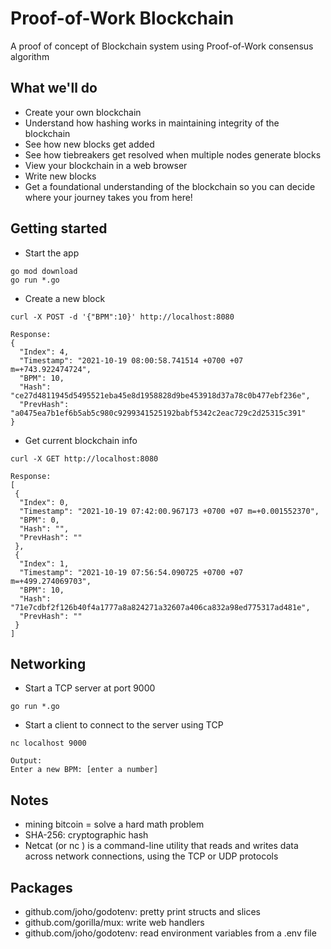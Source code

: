 # Proof-of-Work Blockchain
A proof of concept of Blockchain system using Proof-of-Work consensus algorithm

## What we'll do
- Create your own blockchain
- Understand how hashing works in maintaining integrity of the blockchain
- See how new blocks get added
- See how tiebreakers get resolved when multiple nodes generate blocks
- View your blockchain in a web browser
- Write new blocks
- Get a foundational understanding of the blockchain so you can decide where your journey takes you from here!

## Getting started
- Start the app
```
go mod download
go run *.go
```

- Create a new block
```
curl -X POST -d '{"BPM":10}' http://localhost:8080

Response:
{
  "Index": 4,
  "Timestamp": "2021-10-19 08:00:58.741514 +0700 +07 m=+743.922474724",
  "BPM": 10,
  "Hash": "ce27d4811945d5495521eba45e8d1958828d9be453918d37a78c0b477ebf236e",
  "PrevHash": "a0475ea7b1ef6b5ab5c980c9299341525192babf5342c2eac729c2d25315c391"
}
```

- Get current blockchain info
```
curl -X GET http://localhost:8080

Response:
[
 {
  "Index": 0,
  "Timestamp": "2021-10-19 07:42:00.967173 +0700 +07 m=+0.001552370",
  "BPM": 0,
  "Hash": "",
  "PrevHash": ""
 },
 {
  "Index": 1,
  "Timestamp": "2021-10-19 07:56:54.090725 +0700 +07 m=+499.274069703",
  "BPM": 10,
  "Hash": "71e7cdbf2f126b40f4a1777a8a824271a32607a406ca832a98ed775317ad481e",
  "PrevHash": ""
 }
]
```

## Networking
- Start a TCP server at port 9000
```
go run *.go 
```
- Start a client to connect to the server using TCP
```
nc localhost 9000

Output:
Enter a new BPM: [enter a number]
```

## Notes
- mining bitcoin = solve a hard math problem
- SHA-256: cryptographic hash
- Netcat (or nc ) is a command-line utility that reads and writes data across network connections, using the TCP or UDP protocols

## Packages
- github.com/joho/godotenv: pretty print structs and slices
- github.com/gorilla/mux: write web handlers
- github.com/joho/godotenv: read environment variables from a .env file
